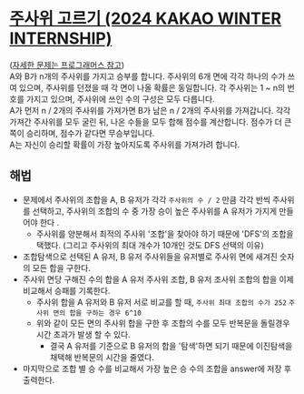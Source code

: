 # [주사위 고르기 (2024 KAKAO WINTER INTERNSHIP)](https://github.com/malvr00/Java-algorithm/blob/master/programmers/level3/step1/src/Main.java)

([자세한 문제는 프로그래머스 참고](https://school.programmers.co.kr/learn/courses/30/lessons/258709)) <br/>
A와 B가 n개의 주사위를 가지고 승부를 합니다. 주사위의 6개 면에 각각 하나의 수가 쓰여 있으며, 주사위를 던졌을 때 각 면이 나올 확률은 동일합니다. 각 주사위는 1 ~ n의 번호를 가지고 있으며, 주사위에 쓰인 수의 구성은 모두 다릅니다.<br/>
A가 먼저 n / 2개의 주사위를 가져가면 B가 남은 n / 2개의 주사위를 가져갑니다. 각각 가져간 주사위를 모두 굴린 뒤, 나온 수들을 모두 합해 점수를 계산합니다. 점수가 더 큰 쪽이 승리하며, 점수가 같다면 무승부입니다.<br/>
A는 자신이 승리할 확률이 가장 높아지도록 주사위를 가져가려 합니다.<br/>
  
## 해법
* 문제에서 주사위의 조합을 A, B 유저가 각각 `주사위의 수 / 2` 만큼 각각 반씩 주사위를 선택하고, 주사위의 조합의 수 중 가장 승이 높은 주사위를 A 유저가 가지게 만들어야 한다 .
  * 주사위를 양분해서 최적의 주사위 '조합'을 찾아야 하기 때문에 'DFS'의 조합을 택했다. (그리고 주사위의 최대 개수가 10개인 것도 DFS 선택의 이유)
* 조합탐색으로 선택된 A 유저, B 유저 주사위들을 유저별로 주사위 면에 새겨진 숫자의 모든 합을 구한다.
* 주사위 면당 구해진 수의 합을 A 유저 주사위 조합, B 유저 조사위 조합의 합을 이제 비교해서 승패를 기록한다.
  * 주사위 합을 A 유저와 B 유저 서로 비교를 할 때, `주사위 최대 조합의 수가 252` `주사위 면의 합을 구하는 경우 6^10`
  * 위와 같이 모든 면의 주사위 합을 구한 후 조합의 수를 모두 반복문을 돌릴경우 시간 초과가 발생 할 수 있다.
    * 결국 A 유저를 기준으로 B 유저의 합을 '탐색'하면 되기 때문에 이진탐색을 채택해 반복문의 시간을 줄였다.
* 마지막으로 조합 별 승 수를 비교해서 가장 높은 승 수의 조합을 answer에 저장 후 출력한다.
